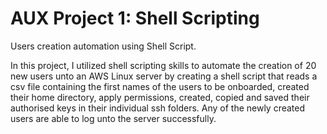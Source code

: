 # AUX Project 1: Shell Scripting
Users creation automation using Shell Script.

In this project, I utilized shell scripting skills to automate the creation of 20 new users  unto an AWS Linux server by creating a shell script that reads a csv file containing the first names of the users to be onboarded, created their home directory, apply permissions, created, copied and saved their authorised keys in their individual ssh folders. Any of the newly created users are able to log unto the server successfully.

